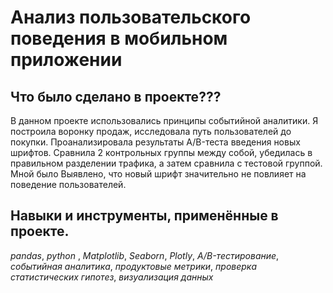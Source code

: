 # Анализ пользовательского поведения в мобильном приложении

## Что было сделано в проекте???

 В данном проекте использовались принципы событийной аналитики. Я построила воронку продаж, исследовала путь пользователей до покупки. Проанализировала результаты A/B-теста введения новых шрифтов. Сравнила 2 контрольных группы между собой, убедилась в правильном разделении трафика, а затем сравнила с тестовой группой. Мной было Выявлено, что новый шрифт значительно не повлияет на поведение пользователей.

## Навыки и инструменты, применённые в проекте.
 *pandas*, *python* , *Matplotlib*, *Seaborn*, *Plotly*, *A/B-тестирование*, *событийная аналитика*, *продуктовые метрики*, *проверка статистических гипотез*, *визуализация данных*
